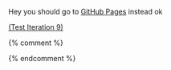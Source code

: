 <!--{% comment %}-->
Hey you should go to [GitHub Pages](https://jkmartindale.github.io/bookmarklets/) instead ok
<!--{% endcomment %}-->

[(Test Iteration 9)]({{"javascript:alert('hi')"}})

{% comment %}
<!--

{% endcomment %}
# bookmarklets
Bookmarklets are little snippets of JavaScript hiding in a bookmark. Think of them as miniature browser extensions that also work on mobile devices and have more security restrictions imposed upon them by browsers. I've made a bunch of really simple ones to help with various things.

## Add to Pocket
Strips gross GET variables from the URL and adds the page to Pocket. Doesn't work on webpages with a Content Security Policy, but instead of failing silently it'll 1) tell you that a CSP is in place and 2) strip GET variables from the URL so that you can save to Pocket with the Share menu or otherwise.
```javascript
javascript:(function(){document.addEventListener("securitypolicyviolation",function(t){t.stopImmediatePropagation();alert("This bookmarklet is not compatible with this webpage's content security policy :(");history.pushState(void 0,void 0,window.location.pathname)});var a=/([^?]+)/.exec(window.location.href)[1],b=document.createElement("script");b.type="text/javascript";var c=a,d=[1335250,6543542,3442575,3096362,1070828,4418221,2412824,2787039,2494417,4533862],e=0,f=0,g=[],h=0,k={a:97,b:98,c:99,d:100,e:101,f:102,g:103,h:104,i:105,j:106,k:107,l:108,m:109,n:110,o:111,p:112,q:113,r:114,s:115,t:116,u:117,v:118,w:119,x:120,y:121,z:122,A:65,B:66,C:67,D:68,E:69,F:70,G:71,H:72,I:73,J:74,K:75,L:76,M:77,N:78,O:79,P:80,Q:81,R:82,S:83,T:84,U:85,V:86,W:87,X:88,Y:89,Z:90,0:48,1:49,2:50,3:51,4:52,5:53,6:54,7:55,8:56,9:57,"/":47,":":58,"?":63,"=":61,"-":45,_:95,"&":38,$:36,"!":33,".":46};c=1335250+c;for(var m=0;274>m;m++){for(var n=0;n<c.length;n++){(l=k[c[n]]?k[c[n]]:c.charCodeAt(n))||(l=3);var p=l*(d[e]+l*d[f%25d.length]);g[h]=(g[h]?g[h]+p:p)+m+f;var q=p%2550;if(g[q]){var r=g[h];g[h]=g[q];g[q]=r}f+=p;h=50==h?0:h+=1;e=e==d.length-1?0:e+1}c=f+"";f=0}var u="";for(n=0;n<g.length;n++)u+=String.fromCharCode(g[n]%2525+97);b.src="https://getpocket.com/b/r4.js?h="+(u+"efcc82e294")+"&u="+encodeURIComponent(a)+"&t="+encodeURIComponent(document.title);(document.getElementsByTagName("head")[0]||document.documentElement).appendChild(b)})()
```

## Archive.org Lookup
Searches archive.org for captures of the current webpage.
```javascript
javascript:window.open("https://web.archive.org/web/*/"+window.location.href)
 
```

## Archive.org Save
Adds a capture of the current page to archive.org.
```javascript
javascript:window.open("https://web.archive.org/save/"+window.location.href)
 
```

## Google Play App Beta
Activate this bookmarklet on a Google Play app page to enroll in the beta program (if there is one).
```javascript
javascript:window.location="https://play.google.com/apps/testing/"+window.location.href.match(/https:\/\/play\.google\.com\/store\/apps\/details\?id=([\w.]+)/)[1]
```

## Google Play Music Cover Art
Activate this bookmarklet on an album page on Google Play to grab some high-resolution cover art.
```javascript
javascript:open(document.getElementsByClassName("cover-image")[0].src.replace("w300-rw", "w16383-rw"))
```

## ICANN WHOIS
Looks up the WHOIS record of the current domain.
```javascript
javascript:window.open("https://whois.icann.org/en/lookup?name="+window.location.hostname)
```

## PageSpeed Insights
Runs the current webpage through Google PageSpeed Insights to get suggestions for making the webpage faster.
```javascript
javascript:window.open("https://developers.google.com/speed/pagespeed/insights/?url="+window.location.href)
```

## Unhide Reddit Downvote Arrows
For those times when subreddit moderators have disabled downvotes but you still gotta be a jerk anyway.
```javascript
javascript:(function(){var a=document.getElementsByClassName("down"),b;for(b in a)a[b].style.display="block"})()
```

## Vine Downloader
Opens the MP4 from a single Vine's page.
```javascript
javascript:open("http://v.cdn.vine.co/r/videos_dashhd/"+/https:\/\/v\.cdn\.vine\.co\/r\/videos\/(.*).jpg/.exec(document.getElementsByTagName("video")[0].poster)[1])
```

## Wavo Stems Downloader
Grabs stems from Wavo.me remix contests even after the contest is over, while bypassing the download gate.
```javascript
javascript:(function(){var a;for(var b in _r)/\/contests\/\w+/.test(b)&&(a=b);window.location=_r[a].downloadPackageUrl})()
```

## Web of Trust
Opens the Web of Trust reputation page for the current domain or subdomain.
```javascript
javascript:open("https://www.mywot.com/scorecard/"+window.location.host)
 
```

## Website Grader
Runs the current domain through HubSpot's Website Grader, checking for basic performance and SEO issues.
```javascript
javascript:window.open("https://website.grader.com/results/"+window.location.hostname)
 
```
{% comment %}
-->{% endcomment %}
